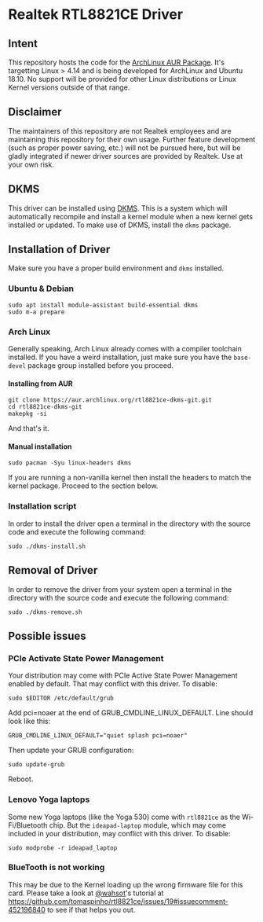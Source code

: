 # Realtek RTL8821CE Driver

## Intent
This repository hosts the code for the [ArchLinux AUR Package](https://aur.archlinux.org/packages/rtl8821ce-dkms-git/). It's targetting Linux > 4.14 and is being developed for ArchLinux and Ubuntu 18.10. No support will be provided for other Linux distributions or Linux Kernel versions outside of that range.

## Disclaimer
The maintainers of this repository are not Realtek employees and are maintaining this repository for their own usage. Further feature development (such as proper power saving, etc.) will not be pursued here, but will be gladly integrated if newer driver sources are provided by Realtek. Use at your own risk.

## DKMS
This driver can be installed using [DKMS](http://linux.dell.com/dkms/). This is a system which will automatically recompile and install a kernel module when a new kernel gets installed or updated. To make use of DKMS, install the `dkms` package.


## Installation of Driver
Make sure you have a proper build environment and `dkms` installed.

### Ubuntu & Debian
```
sudo apt install module-assistant build-essential dkms
sudo m-a prepare
```

### Arch Linux
Generally speaking, Arch Linux already comes with a compiler toolchain installed. If you have a weird installation, just make sure you have the `base-devel` package group installed before you proceed.

#### Installing from AUR
```
git clone https://aur.archlinux.org/rtl8821ce-dkms-git.git
cd rtl8821ce-dkms-git
makepkg -si
```
And that's it.

#### Manual installation
```
sudo pacman -Syu linux-headers dkms
```
If you are running a non-vanilla kernel then install the headers to match the kernel package. Proceed to the section below.

### Installation script
In order to install the driver open a terminal in the directory with the source code and execute the following command:
```
sudo ./dkms-install.sh
```

## Removal of Driver
In order to remove the driver from your system open a terminal in the directory with the source code and execute the following command:
```
sudo ./dkms-remove.sh
```

## Possible issues

### PCIe Activate State Power Management
Your distribution may come with PCIe Active State Power Management enabled by default. That may conflict with this driver. To disable:

```
sudo $EDITOR /etc/default/grub
```
Add pci=noaer at the end of GRUB_CMDLINE_LINUX_DEFAULT. Line should look like this:

```
GRUB_CMDLINE_LINUX_DEFAULT="quiet splash pci=noaer"
```

Then update your GRUB configuration:
```
sudo update-grub
```

Reboot.

### Lenovo Yoga laptops

Some new Yoga laptops (like the Yoga 530) come with `rtl8821ce` as the Wi-Fi/Bluetooth chip. But the `ideapad-laptop` module, which may come included in your distribution, may conflict with this driver. To disable:

```
sudo modprobe -r ideapad_laptop
```

### BlueTooth is not working

This may be due to the Kernel loading up the wrong firmware file for this card. Please take a look at [@wahsot](https://github.com/wahsot)'s tutorial at https://github.com/tomaspinho/rtl8821ce/issues/19#issuecomment-452196840 to see if that helps you out.
